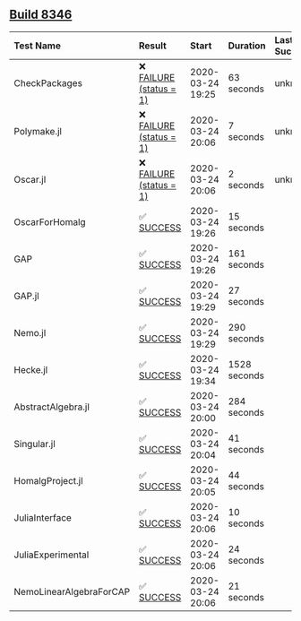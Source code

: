 ## [Build 8346](https://oscarci.mathematik.uni-kl.de/job/oscar/8346/)

| Test Name    | Result | Start | Duration | Last Success |
|:-------------|:-------|:------|:---------|:-------------|
| CheckPackages | ❌ [FAILURE (status = 1)](https://oscarci.mathematik.uni-kl.de/job/oscar/8346/artifact/logs/build-8346/CheckPackages.log) | 2020-03-24 19:25 | 63 seconds | unknown |
| Polymake.jl | ❌ [FAILURE (status = 1)](https://oscarci.mathematik.uni-kl.de/job/oscar/8346/artifact/logs/build-8346/Polymake.jl.log) | 2020-03-24 20:06 | 7 seconds | unknown |
| Oscar.jl | ❌ [FAILURE (status = 1)](https://oscarci.mathematik.uni-kl.de/job/oscar/8346/artifact/logs/build-8346/Oscar.jl.log) | 2020-03-24 20:06 | 2 seconds | unknown |
| OscarForHomalg | ✅ [SUCCESS](https://oscarci.mathematik.uni-kl.de/job/oscar/8346/artifact/logs/build-8346/OscarForHomalg.log) | 2020-03-24 19:26 | 15 seconds |  |
| GAP | ✅ [SUCCESS](https://oscarci.mathematik.uni-kl.de/job/oscar/8346/artifact/logs/build-8346/GAP.log) | 2020-03-24 19:26 | 161 seconds |  |
| GAP.jl | ✅ [SUCCESS](https://oscarci.mathematik.uni-kl.de/job/oscar/8346/artifact/logs/build-8346/GAP.jl.log) | 2020-03-24 19:29 | 27 seconds |  |
| Nemo.jl | ✅ [SUCCESS](https://oscarci.mathematik.uni-kl.de/job/oscar/8346/artifact/logs/build-8346/Nemo.jl.log) | 2020-03-24 19:29 | 290 seconds |  |
| Hecke.jl | ✅ [SUCCESS](https://oscarci.mathematik.uni-kl.de/job/oscar/8346/artifact/logs/build-8346/Hecke.jl.log) | 2020-03-24 19:34 | 1528 seconds |  |
| AbstractAlgebra.jl | ✅ [SUCCESS](https://oscarci.mathematik.uni-kl.de/job/oscar/8346/artifact/logs/build-8346/AbstractAlgebra.jl.log) | 2020-03-24 20:00 | 284 seconds |  |
| Singular.jl | ✅ [SUCCESS](https://oscarci.mathematik.uni-kl.de/job/oscar/8346/artifact/logs/build-8346/Singular.jl.log) | 2020-03-24 20:04 | 41 seconds |  |
| HomalgProject.jl | ✅ [SUCCESS](https://oscarci.mathematik.uni-kl.de/job/oscar/8346/artifact/logs/build-8346/HomalgProject.jl.log) | 2020-03-24 20:05 | 44 seconds |  |
| JuliaInterface | ✅ [SUCCESS](https://oscarci.mathematik.uni-kl.de/job/oscar/8346/artifact/logs/build-8346/JuliaInterface.log) | 2020-03-24 20:06 | 10 seconds |  |
| JuliaExperimental | ✅ [SUCCESS](https://oscarci.mathematik.uni-kl.de/job/oscar/8346/artifact/logs/build-8346/JuliaExperimental.log) | 2020-03-24 20:06 | 24 seconds |  |
| NemoLinearAlgebraForCAP | ✅ [SUCCESS](https://oscarci.mathematik.uni-kl.de/job/oscar/8346/artifact/logs/build-8346/NemoLinearAlgebraForCAP.log) | 2020-03-24 20:06 | 21 seconds |  |
